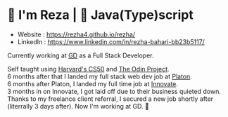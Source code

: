 👋 I'm Reza   |   🔧 Java(Type)script
===

- Website   : https://rezha4.github.io/rezha/
- LinkedIn  : https://www.linkedin.com/in/rezha-bahari-bb23b5117/

Currently working at [GD](https://gdbusiness.id/) as a Full Stack Developer.

Self taught using [Harvard's CS50](https://pll.harvard.edu/course/cs50-introduction-computer-science)
and [The Odin Project](https://www.theodinproject.com). <br>
6 months after that I landed my full stack web dev job at [Platon](https://platon.co.id/). <br>
6 months after Platon, I landed my full time job at [Innovate](https://www.innovate.partners/). <br>
3 months in on Innovate, I got laid off due to their business quieted down. <br>
Thanks to my freelance client referral, I secured a new job shortly after (literrally 3 days after). Now I'm working at GD. 🚀
